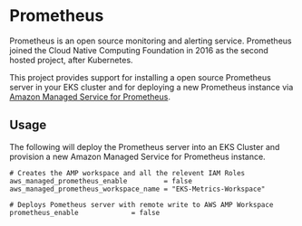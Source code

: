 # Prometheus

Prometheus is an open source monitoring and alerting service. Prometheus joined the Cloud Native Computing Foundation in 2016 as the second hosted project, after Kubernetes.

This project provides support for installing a open source Prometheus server in your EKS cluster and for deploying a new Prometheus instance via [Amazon Managed Service for Prometheus](https://aws.amazon.com/prometheus/). 

## Usage

The following will deploy the Prometheus server into an EKS Cluster and provision a new Amazon Managed Service for Prometheus instance. 

```hcl
# Creates the AMP workspace and all the relevent IAM Roles
aws_managed_prometheus_enable         = false
aws_managed_prometheus_workspace_name = "EKS-Metrics-Workspace"

# Deploys Pometheus server with remote write to AWS AMP Workspace
prometheus_enable             = false
```
